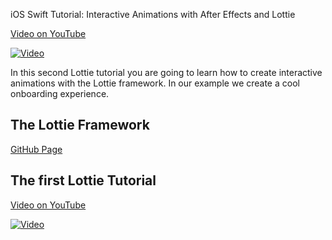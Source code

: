 iOS Swift Tutorial: Interactive Animations with After Effects and Lottie

[Video on YouTube](https://youtu.be/QyL-jp9bFdM)

[![Video](https://img.youtube.com/vi/QyL-jp9bFdM/0.jpg)](https://www.youtube.com/watch?v=QyL-jp9bFdM)


In this second Lottie tutorial you are going to learn how to create interactive animations with the Lottie framework. In our example we create a cool onboarding experience.

## The Lottie Framework

[GitHub Page](https://github.com/airbnb/lottie-ios)

## The first Lottie Tutorial

[Video on YouTube](https://youtu.be/ESjFEaZx7UI)

[![Video](https://img.youtube.com/vi/ESjFEaZx7UI/0.jpg)](https://www.youtube.com/watch?v=ESjFEaZx7UI)
